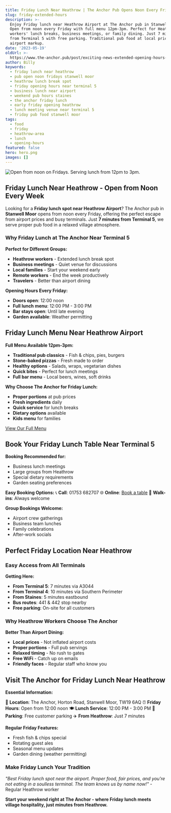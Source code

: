 ```yaml
---
title: Friday Lunch Near Heathrow | The Anchor Pub Opens Noon Every Friday
slug: friday-extended-hours
description: >-
  Enjoy Friday lunch near Heathrow Airport at The Anchor pub in Stanwell Moor.
  Open from noon every Friday with full menu 12pm-3pm. Perfect for Heathrow
  workers' lunch breaks, business meetings, or family dining. Just 7 minutes
  from Terminal 5 with free parking. Traditional pub food at local prices, not
  airport markup.
date: '2023-05-19'
oldUrl: >-
  https://www.the-anchor.pub/post/exciting-news-extended-opening-hours-on-fridays-th
author: Billy
keywords:
  - friday lunch near heathrow
  - pub open noon fridays stanwell moor
  - heathrow lunch break spot
  - friday opening hours near terminal 5
  - business lunch near airport
  - weekend pub hours staines
  - the anchor friday lunch
  - early friday opening heathrow
  - lunch meeting venue near terminal 5
  - friday pub food stanwell moor
tags:
  - food
  - friday
  - heathrow-area
  - lunch
  - opening-hours
featured: false
hero: hero.png
images: []
---
```


  

![Open from noon on Fridays. Serving lunch from 12pm to 3pm.](/content/blog/exciting-news-extended-opening-hours-on-fridays-th/hero.png)

## Friday Lunch Near Heathrow - Open from Noon Every Week

Looking for a **Friday lunch spot near Heathrow Airport**? The Anchor pub in **Stanwell Moor** opens from noon every Friday, offering the perfect escape from airport prices and busy terminals. Just **7 minutes from Terminal 5**, we serve proper pub food in a relaxed village atmosphere.

  

### Why Friday Lunch at The Anchor Near Terminal 5

**Perfect for Different Groups:**
- **Heathrow workers** - Extended lunch break spot
- **Business meetings** - Quiet venue for discussions
- **Local families** - Start your weekend early
- **Remote workers** - End the week productively
- **Travelers** - Better than airport dining

**Opening Hours Every Friday:**
- **Doors open**: 12:00 noon
- **Full lunch menu**: 12:00 PM - 3:00 PM
- **Bar stays open**: Until late evening
- **Garden available**: Weather permitting

  

## Friday Lunch Menu Near Heathrow Airport

**Full Menu Available 12pm-3pm:**
- **Traditional pub classics** - Fish & chips, pies, burgers
- **Stone-baked pizzas** - Fresh made to order
- **Healthy options** - Salads, wraps, vegetarian dishes
- **Quick bites** - Perfect for lunch meetings
- **Full bar menu** - Local beers, wines, soft drinks

**Why Choose The Anchor for Friday Lunch:**
- **Proper portions** at pub prices
- **Fresh ingredients** daily
- **Quick service** for lunch breaks
- **Dietary options** available
- **Kids menu** for families

[View Our Full Menu](https://www.the-anchor.pub/food)

## Book Your Friday Lunch Table Near Terminal 5

**Booking Recommended for:**
- Business lunch meetings
- Large groups from Heathrow
- Special dietary requirements
- Garden seating preferences

**Easy Booking Options:**
📞 **Call**: 01753 682707
🌐 **Online**: [Book a table](https://www.the-anchor.pub/contact)
🚶 **Walk-ins**: Always welcome

**Group Bookings Welcome:**
- Airport crew gatherings
- Business team lunches
- Family celebrations
- After-work socials

## Perfect Friday Location Near Heathrow

### Easy Access from All Terminals

**Getting Here:**
- **From Terminal 5**: 7 minutes via A3044
- **From Terminal 4**: 10 minutes via Southern Perimeter
- **From Staines**: 5 minutes eastbound
- **Bus routes**: 441 & 442 stop nearby
- **Free parking**: On-site for all customers

### Why Heathrow Workers Choose The Anchor

**Better Than Airport Dining:**
- **Local prices** - Not inflated airport costs
- **Proper portions** - Full pub servings
- **Relaxed timing** - No rush to gates
- **Free WiFi** - Catch up on emails
- **Friendly faces** - Regular staff who know you

  

## Visit The Anchor for Friday Lunch Near Heathrow

**Essential Information:**

📍 **Location**: The Anchor, Horton Road, Stanwell Moor, TW19 6AQ
⏰ **Friday Hours**: Open from 12:00 noon
🍽️ **Lunch Service**: 12:00 PM - 3:00 PM
🚗 **Parking**: Free customer parking
✈️ **From Heathrow**: Just 7 minutes

**Regular Friday Features:**
- Fresh fish & chips special
- Rotating guest ales
- Seasonal menu updates
- Garden dining (weather permitting)

### Make Friday Lunch Your Tradition

*"Best Friday lunch spot near the airport. Proper food, fair prices, and you're not eating in a soulless terminal. The team knows us by name now!"* - Regular Heathrow worker

**Start your weekend right at The Anchor - where Friday lunch meets village hospitality, just minutes from Heathrow.**
